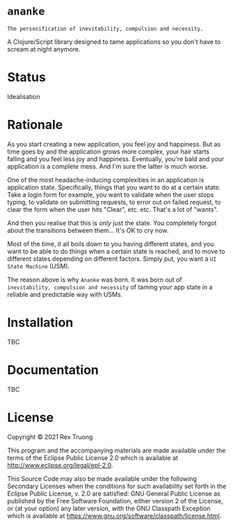 # `ananke`

```
The personification of inevitability, compulsion and necessity.
```

A Clojure/Script library designed to tame applications so you don't have to scream at night anymore.

# Status
Idealisation

# Rationale
As you start creating a new application, you feel joy and happiness. But as time goes by and the application grows more complex, your hair starts falling and you feel less joy and happiness. Eventually, you're bald and your application is a complete mess. And I'm sure the latter is much worse.

One of the most headache-inducing complexities in an application is application state. Specifically, things that you want to do at a certain state. Take a login form for example, you want to validate when the user stops typing, to validate on submitting requests, to error out on failed request, to clear the form when the user hits "Clear", etc. etc. That's a lot of "wants".

And then you realise that this is _only_ just the state. You completely forgot about the transitions between them... It's OK to cry now.

Most of the time, it all boils down to you having different states, and you want to be able to do things when a certain state is reached, and to move to different states depending on different factors. Simply put, you want a `UI State Machine` (USM).

The reason above is why `Ananke` was born. It was born out of `inevitability, compulsion and necessity` of taming your app state in a reliable and predictable way with USMs.

# Installation
TBC

# Documentation
TBC

# License

Copyright © 2021 Rex Truong

This program and the accompanying materials are made available under the
terms of the Eclipse Public License 2.0 which is available at
http://www.eclipse.org/legal/epl-2.0.

This Source Code may also be made available under the following Secondary
Licenses when the conditions for such availability set forth in the Eclipse
Public License, v. 2.0 are satisfied: GNU General Public License as published by
the Free Software Foundation, either version 2 of the License, or (at your
option) any later version, with the GNU Classpath Exception which is available
at https://www.gnu.org/software/classpath/license.html.
